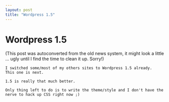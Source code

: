 ```yaml
---
layout: post
title: "Wordpress 1.5"
---
```

<h1>Wordpress 1.5</h1>
(This post was autoconverted from the old news system,
it might look a little ... ugly until I find the time
to clean it up.
Sorry!)

    I switched some/most of my others sites to Wordpress 1.5 already.
    This one is next.
    
    1.5 is really that much better.
    
    Only thing left to do is to write the theme/style and I don't have the nerve to hack up CSS right now ;)
    

